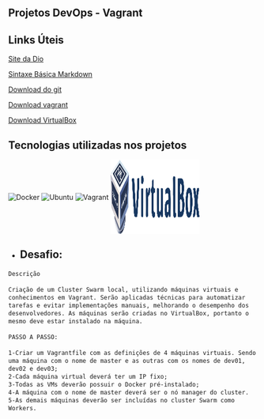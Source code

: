 ## Projetos DevOps - Vagrant



## Links Úteis

[Site da Dio](https://dio.me/)

[Sintaxe Básica Markdown](https://www.markdownguide.org/basic-syntax/)

[Download do git](https://git-scm.com/downloads)

[Download vagrant](https://developer.hashicorp.com/vagrant/downloads)

[Download VirtualBox](https://www.virtualbox.org/wiki/Downloads)



## Tecnologias utilizadas nos projetos

<div style="display: inline_block">
<img align="center" alt="Docker" height="120" width="70"src="https://cdn.jsdelivr.net/gh/devicons/devicon/icons/docker/docker-original-wordmark.svg" />
<img align="center" alt="Ubuntu" height="70" src="https://cdn.jsdelivr.net/gh/devicons/devicon/icons/ubuntu/ubuntu-plain-wordmark.svg" />
<img  align="center" alt="Vagrant" height="150" width="150" src="https://cdn.jsdelivr.net/gh/devicons/devicon/icons/vagrant/vagrant-original-wordmark.svg" />
<img  align="center" alt="VirtualBox" height="150" width="180" src="../images/VirtualBox.svg" />

</div>    




- 
  ## Desafio:


```
Descrição

Criação de um Cluster Swarm local, utilizando máquinas virtuais e conhecimentos em Vagrant. Serão aplicadas técnicas para automatizar tarefas e evitar implementações manuais, melhorando o desempenho dos desenvolvedores. As máquinas serão criadas no VirtualBox, portanto o mesmo deve estar instalado na máquina.

PASSO A PASSO:

1-Criar um Vagrantfile com as definições de 4 máquinas virtuais. Sendo uma máquina com o nome de master e as outras com os nomes de dev01, dev02 e dev03; 
2-Cada máquina virtual deverá ter um IP fixo; 
3-Todas as VMs deverão possuir o Docker pré-instalado; 
4-A máquina com o nome de master deverá ser o nó manager do cluster. 
5-As demais máquinas deverão ser incluídas no cluster Swarm como Workers. 
```



